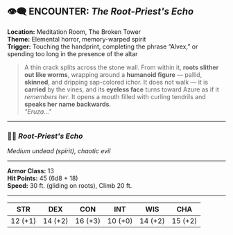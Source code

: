 ## 👁️‍🗨️ ENCOUNTER: _The Root-Priest's Echo_

**Location:** Meditation Room, The Broken Tower  
**Theme:** Elemental horror, memory-warped spirit  
**Trigger:** Touching the handprint, completing the phrase “Alvex,” or spending too long in the presence of the altar

> A thin crack splits across the stone wall. From within it, **roots slither out like worms**, wrapping around a **humanoid figure** — pallid, **skinned**, and dripping sap-colored ichor. It does not walk — it is **carried** by the vines, and its **eyeless face** turns toward Azure as if it _remembers her_. It opens a mouth filled with curling tendrils and **speaks her name backwards**.  
> _"Eruza..."_

---

### 🧟‍♂️ _Root-Priest's Echo_

_Medium undead (spirit), chaotic evil_

---

**Armor Class:** 13  
**Hit Points:** 45 (6d8 + 18)  
**Speed:** 30 ft. (gliding on roots), Climb 20 ft.

---

|STR|DEX|CON|INT|WIS|CHA|
|---|---|---|---|---|---|
|12 (+1)|14 (+2)|16 (+3)|10 (+0)|14 (+2)|15 (+2)|